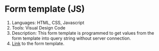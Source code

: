# Form template (JS)

1. Languages: HTML, CSS, Javascript
2. Tools: Visual Design Code
3. Description: This form template is programmed to get values from the form template into query string without server connection.
4. <a href="https://hsh803.github.io/form_js">Link</a> to the form template.

